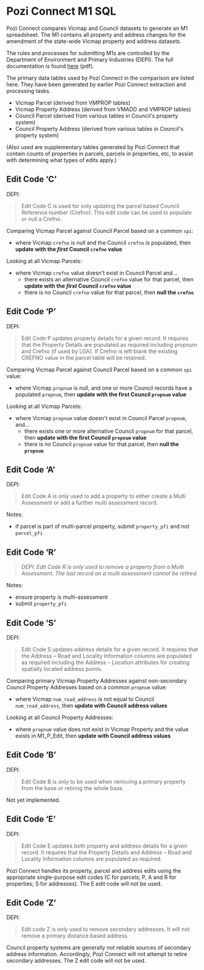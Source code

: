 # Pozi Connect M1 SQL

Pozi Connect compares Vicmap and Council datasets to generate an M1 spreadsheet. The M1 contains all property and address changes for the amendment of the state-wide Vicmap property and address datasets.

The rules and processes for submitting M1s are controlled by the Department of Environment and Primary Industries (DEPI). The full documentation is found [here](http://www.dse.vic.gov.au/__data/assets/pdf_file/0006/150927/M1_V12_Documentation_27112012.pdf) (pdf).

The primary data tables used by Pozi Connect in the comparison are listed here. They have been generated by earlier Pozi Connect extraction and processing tasks.

* Vicmap Parcel (derived from VMPROP tables)
* Vicmap Property Address (derived from VMADD and VMPROP tables)
* Council Parcel (derived from various tables in Council's property system)
* Council Property Address (derived from various tables in Council's property system)

(Also used are supplementary tables generated by Pozi Connect that contain counts of properties in parcels, parcels in properties, etc, to assist with determining what types of edits apply.)

## Edit Code ‘C’

DEPI:
>Edit Code C is used for only updating the parcel based Council Reference number (Crefno). This edit code can be used 
to populate or null a Crefno.

Comparing Vicmap Parcel against Council Parcel based on a common `spi`:

* where Vicmap `crefno` is null and the Council `crefno` is populated, then **update with the *first* Council `crefno` value**

Looking at all Vicmap Parcels:

* where Vicmap `crefno` value doesn't exist in Council Parcel and...
  * there exists an alternative Council `crefno` value for that parcel, then **update with the *first* Council `crefno` value**
  * there is no Council `crefno` value for that parcel, then **null the `crefno`**

## Edit Code ‘P’

DEPI:
>Edit Code P updates property details for a given record. It requires that the Property Details are populated as required including propnum and Crefno (if used by LGA). If Crefno is left blank the existing CREFNO value in the parcel table will be retained.

Comparing Vicmap Parcel against Council Parcel based on a common `spi` value:

* where Vicmap `propnum` is null, and one or more Council records have a populated `propnum`, then **update with the first Council `propnum` value**

Looking at all Vicmap Parcels:

* where Vicmap `propnum` value doesn't exist in Council Parcel `propnum`, and...
  * there exists one or more alternative Council `propnum` for that parcel, then **update with the first Council `propnum` value**
  * there is no Council `propnum` value for that parcel, then **null the `propnum`**

## Edit Code ‘A’

DEPI:
>Edit Code A is only used to add a property to either create a Multi Assessment or add a further multi assessment record.

Notes:

- if parcel is part of multi-parcel property, submit `property_pfi` and not `parcel_pfi`

## Edit Code ‘R’

>_DEPI: Edit Code R is only used to remove a property from a Multi Assessment. The last record on a multi assessment cannot be retired._

Notes:

- ensure property is multi-assessment
- submit `property_pfi`

## Edit Code ‘S’

DEPI:
>Edit Code S updates address details for a given record. It requires that the Address – Road and Locality Information columns are populated as required including the Address – Location attributes for creating spatially located address points.

Comparing primary Vicmap Property Addresses against non-secondary Council Property Addresses based on a common `propnum` value:

* where Vicmap `num_road_address` is not equal to Council `num_road_address`, then **update with Council address values**

Looking at all Council Property Addresses:

* where `propnum` value does not exist in Vicmap Property and the value exists in M1_P_Edit, then **update with Council address values**

## Edit Code ‘B’

DEPI:
>Edit Code B is only to be used when removing a primary property from the base or retiring the whole base.

Not yet implemented.

## Edit Code ‘E’

DEPI:
>Edit Code E updates both property and address details for a given record. It requires that the Property Details and Address – Road and Locality Information columns are populated as required.

Pozi Connect handles its property, parcel and address edits using the appropriate single-purpose edit codes (C for parcels; P, A and R for properties; S for addresses). The E edit code will not be used.

## Edit Code ‘Z’

DEPI:
>Edit code Z is only used to remove secondary addresses. It will not remove a primary distance based address.

Council property systems are generally not reliable sources of secondary address information. Accordingly, Pozi Connect will not attempt to retire secondary addresses. The Z edit code will not be used.


